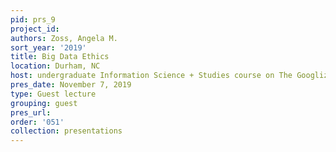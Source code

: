 ```yaml
---
pid: prs_9
project_id: 
authors: Zoss, Angela M.
sort_year: '2019'
title: Big Data Ethics
location: Durham, NC
host: undergraduate Information Science + Studies course on The Googlization of Knowledge
pres_date: November 7, 2019
type: Guest lecture
grouping: guest
pres_url: 
order: '051'
collection: presentations
---
```

